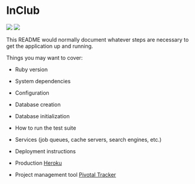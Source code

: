 # InClub
<a href="https://codeclimate.com/github/pedrogoncalvesk/InClub"><img src="https://codeclimate.com/github/pedrogoncalvesk/InClub/badges/gpa.svg" /></a>
<a href="https://travis-ci.org/pedrogoncalvesk/InClub"><img src="https://travis-ci.org/pedrogoncalvesk/InClub.svg?branch=master" /></a>

This README would normally document whatever steps are necessary to get the
application up and running.

Things you may want to cover:

* Ruby version

* System dependencies

* Configuration

* Database creation

* Database initialization

* How to run the test suite

* Services (job queues, cache servers, search engines, etc.)

* Deployment instructions

* Production
<a href="https://inclub.herokuapp.com/">Heroku</a>

* Project management tool
<a href="https://www.pivotaltracker.com/n/projects/1874393">Pivotal Tracker</a>
